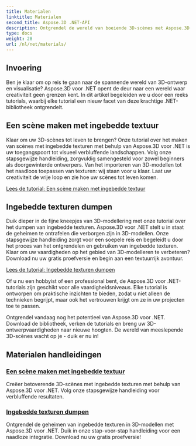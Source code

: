 ```yaml
---
title: Materialen
linktitle: Materialen
second_title: Aspose.3D .NET-API
description: Ontgrendel de wereld van boeiende 3D-scènes met Aspose.3D voor .NET-tutorials. Leer hoe u verbluffende scènes kunt maken en ingebedde texturen moeiteloos kunt verkennen.
type: docs
weight: 28
url: /nl/net/materials/
---
```

## Invoering

Ben je klaar om op reis te gaan naar de spannende wereld van 3D-ontwerp en visualisatie? Aspose.3D voor .NET opent de deur naar een wereld waar creativiteit geen grenzen kent. In dit artikel begeleiden we u door een reeks tutorials, waarbij elke tutorial een nieuw facet van deze krachtige .NET-bibliotheek ontgrendelt.

## Een scène maken met ingebedde textuur

Klaar om uw 3D-scènes tot leven te brengen? Onze tutorial over het maken van scènes met ingebedde texturen met behulp van Aspose.3D voor .NET is uw toegangspoort tot visueel verbluffende landschappen. Volg onze stapsgewijze handleiding, zorgvuldig samengesteld voor zowel beginners als doorgewinterde ontwerpers. Van het importeren van 3D-modellen tot het naadloos toepassen van texturen: wij staan voor u klaar. Laat uw creativiteit de vrije loop en zie hoe uw scènes tot leven komen.

[Lees de tutorial: Een scène maken met ingebedde textuur](./create-scene-embedded-texture/)

## Ingebedde texturen dumpen

Duik dieper in de fijne kneepjes van 3D-modellering met onze tutorial over het dumpen van ingebedde texturen. Aspose.3D voor .NET stelt u in staat de geheimen te ontrafelen die verborgen zijn in 3D-modellen. Onze stapsgewijze handleiding zorgt voor een soepele reis en begeleidt u door het proces van het ontgrendelen en gebruiken van ingebedde texturen. Klaar om uw vaardigheden op het gebied van 3D-modelleren te verbeteren? Download nu uw gratis proefversie en begin aan een textuurrijk avontuur.

[Lees de tutorial: Ingebedde texturen dumpen](./dump-embedded-textures/)

Of u nu een hobbyist of een professional bent, de Aspose.3D voor .NET-tutorials zijn geschikt voor alle vaardigheidsniveaus. Elke tutorial is ontworpen om praktische inzichten te bieden, zodat u niet alleen de technieken begrijpt, maar ook het vertrouwen krijgt om ze in uw projecten toe te passen.

Ontgrendel vandaag nog het potentieel van Aspose.3D voor .NET. Download de bibliotheek, verken de tutorials en breng uw 3D-ontwerpvaardigheden naar nieuwe hoogten. De wereld van meeslepende 3D-scènes wacht op je - duik er nu in!
## Materialen handleidingen
### [Een scène maken met ingebedde textuur](./create-scene-embedded-texture/)
Creëer betoverende 3D-scènes met ingebedde texturen met behulp van Aspose.3D voor .NET. Volg onze stapsgewijze handleiding voor verbluffende resultaten.
### [Ingebedde texturen dumpen](./dump-embedded-textures/)
Ontgrendel de geheimen van ingebedde texturen in 3D-modellen met Aspose.3D voor .NET. Duik in onze stap-voor-stap handleiding voor een naadloze integratie. Download nu uw gratis proefversie!